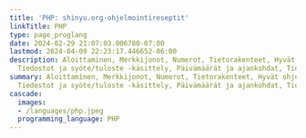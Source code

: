 ```yaml
---
title: 'PHP: shinyu.org-ohjelmointireseptit'
linkTitle: PHP
type: page_proglang
date: 2024-02-29 21:07:03.006780-07:00
lastmod: 2024-04-09 22:23:17.446652-06:00
description: Aloittaminen, Merkkijonot, Numerot, Tietorakenteet, Hyvät ohjelmointikäytännöt,
  Tiedostot ja syöte/tuloste -käsittely, Päivämäärät ja ajankohdat, Tietojen…
summary: Aloittaminen, Merkkijonot, Numerot, Tietorakenteet, Hyvät ohjelmointikäytännöt,
  Tiedostot ja syöte/tuloste -käsittely, Päivämäärät ja ajankohdat, Tietojen…
cascade:
  images:
  - /languages/php.jpeg
  programming_language: PHP
---
```

